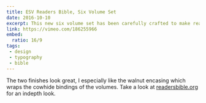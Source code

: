 ```yaml
---
title: ESV Readers Bible, Six Volume Set
date: 2016-10-10
excerpt: This new six volume set has been carefully crafted to make reading the Bible even more enjoyable, Crossway have done a beautiful job . I love the attention to detail, choice of typeface, line length and paper stock. I'd love to see a set on my book case as well as opened on my desk.
link: https://vimeo.com/186255966
embed:
  ratio: 16/9
tags:
 - design
 - typography
 - bible
---
```


The two finishes look great, I especially like the walnut encasing which wraps the cowhide bindings of the volumes. Take a look at [readersbible.org](http://www.readersbible.org) for an indepth look.
